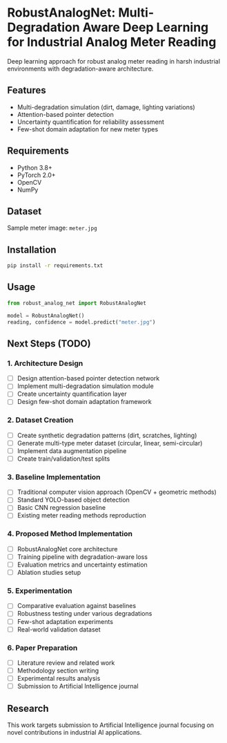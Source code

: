 # RobustAnalogNet: Multi-Degradation Aware Deep Learning for Industrial Analog Meter Reading

Deep learning approach for robust analog meter reading in harsh industrial environments with degradation-aware architecture.

## Features

- Multi-degradation simulation (dirt, damage, lighting variations)
- Attention-based pointer detection
- Uncertainty quantification for reliability assessment
- Few-shot domain adaptation for new meter types

## Requirements

- Python 3.8+
- PyTorch 2.0+
- OpenCV
- NumPy

## Dataset

Sample meter image: `meter.jpg`

## Installation

```bash
pip install -r requirements.txt
```

## Usage

```python
from robust_analog_net import RobustAnalogNet

model = RobustAnalogNet()
reading, confidence = model.predict("meter.jpg")
```

## Next Steps (TODO)

### 1. Architecture Design
- [ ] Design attention-based pointer detection network
- [ ] Implement multi-degradation simulation module
- [ ] Create uncertainty quantification layer
- [ ] Design few-shot domain adaptation framework

### 2. Dataset Creation
- [ ] Create synthetic degradation patterns (dirt, scratches, lighting)
- [ ] Generate multi-type meter dataset (circular, linear, semi-circular)
- [ ] Implement data augmentation pipeline
- [ ] Create train/validation/test splits

### 3. Baseline Implementation
- [ ] Traditional computer vision approach (OpenCV + geometric methods)
- [ ] Standard YOLO-based object detection
- [ ] Basic CNN regression baseline
- [ ] Existing meter reading methods reproduction

### 4. Proposed Method Implementation
- [ ] RobustAnalogNet core architecture
- [ ] Training pipeline with degradation-aware loss
- [ ] Evaluation metrics and uncertainty estimation
- [ ] Ablation studies setup

### 5. Experimentation
- [ ] Comparative evaluation against baselines
- [ ] Robustness testing under various degradations
- [ ] Few-shot adaptation experiments
- [ ] Real-world validation dataset

### 6. Paper Preparation
- [ ] Literature review and related work
- [ ] Methodology section writing
- [ ] Experimental results analysis
- [ ] Submission to Artificial Intelligence journal

## Research

This work targets submission to Artificial Intelligence journal focusing on novel contributions in industrial AI applications.